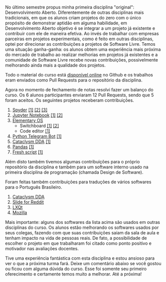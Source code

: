 <!--
.. title: Contribuições em Software Livre por alunos da Disciplina Desenvolvimento Aberto
.. slug: contribuicoes-em-software-livre-por-alunos-da-disciplina-desenvolvimento-aberto
.. date: 2018-12-31 14:03:35 UTC-02:00
.. author: igordsm
.. tags: Software Livre, Desenvolvimento Aberto, Disciplinas
.. category: Trabalhos de Alunos
.. link: 
.. description: 
.. type: text
-->

No último semestre propus minha primeira disciplina "original": Desenvolvimento Aberto. Diferentemente de outras disciplinas mais tradicionais, em que os alunos criam projetos do zero com o único propósito de demonstrar aptidão em alguma habilidade, em Desenvolvimento Aberto objetivo é se integrar a um projeto já existente e contribuir com ele de maneira efetiva. Ao invés de trabalhar com empresas parceiras em projetos experimentais, como é feito em outras disciplinas, optei por direcionar as contribuições a projetos de Software Livre. Temos uma situação ganha-ganha: os alunos obtem uma experiência mais próxima do mercado de trabalho ao realizar melhorias em projetos já existentes e a comunidade de Software Livre recebe novas contribuições, possivelmente melhorando ainda mais a qualidade dos projetos. 

Todo o material do curso está [disponível online](http://igordsm.github.io/dev-aberto) no Github e os trabalhos eram enviados como Pull Requests para o repositório da disciplina.

Agora no momento de fechamento de notas resolvi fazer um balanço do curso. Os 6 alunos participantes enviaram 12 Pull Requests, sendo que 5 foram aceitos. Os seguintes projetos receberam contribuições.

1. [Spyder](https://www.spyder-ide.org/) [[1]](https://github.com/spyder-ide/spyder/pull/7698) [[2]](https://github.com/spyder-ide/spyder/pull/7747) [[3]](https://github.com/spyder-ide/spyder/pull/7746) 
2. [Jupyter Notebook](https://jupyter.org/) [[1]](https://github.com/jupyter/notebook/pull/3949) [[2]](https://github.com/jupyter/notebook/pull/4030)
3. [Elementary OS](https://elementary.io/)
    * Switchboard [[1]](https://github.com/elementary/switchboard-plug-about/pull/67) [[2]](https://github.com/elementary/switchboard-plug-mouse-touchpad/pull/44)
    * Code editor [[1]](https://github.com/elementary/code/pull/511) 
4. [Python Telegram Bot](https://github.com/python-telegram-bot/python-telegram-bot/) [[1]](https://github.com/python-telegram-bot/python-telegram-bot/pull/1216)
5. [Cataclysm DDA](http://en.cataclysmdda.com/) [[1]](https://github.com/CleverRaven/Cataclysm-DDA/pull/25764)
6. [Pandas](https://pandas.pydata.org/) [[1]](https://github.com/pandas-dev/pandas/pull/22737)
7. [Fresh script](https://github.com/amcquade/fresh_script/) [[1]](https://github.com/amcquade/fresh_script/pull/27)

Além disto também tivemos algumas contribuições para o próprio repositório da disciplina e também para um software interno usado na primeira disciplina de programação (chamada Design de Software). 

Foram feitas também contribuições para traduções de vários softwares para o Português Brasileiro. 

1. [Cataclysm DDA](http://en.cataclysmdda.com/)
2. [Slide for Reddit](https://github.com/ccrama/Slide)
3. [LXQt](http://www.lxqt.org)
4. [Mozilla](http://mozilla.org)

Mais importante: alguns dos softwares da lista acima são usados em outras disciplinas do curso. Os alunos estão melhorando os softwares usados por seus colegas, fazendo com que suas contribuições saiam da sala de aula e tenham impacto na vida de pessoas reais. De fato, a possibilidade de escolher o projeto em que trabalharam foi citado como ponto positivo e motivador nas avaliações docentes. 

Tive uma experiência fantástica com esta disciplina e estou ansioso para ver o que a próxima turma fará. Deixe um comentário abaixo se você gostou ou ficou com alguma dúvida do curso. Esse foi somente seu primeiro oferecimento e certamente temos muito a melhorar. Até a próxima!


